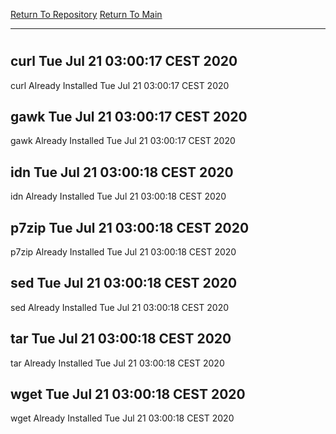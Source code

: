 [Return To Repository](https://github.com/bast69/piholeparser/)
[Return To Main](https://github.com/bast69/piholeparser/blob/master/RecentRunLogs/Mainlog.md)
____________________________________
# 
## curl Tue Jul 21 03:00:17 CEST 2020
curl Already Installed Tue Jul 21 03:00:17 CEST 2020
## gawk Tue Jul 21 03:00:17 CEST 2020
gawk Already Installed Tue Jul 21 03:00:17 CEST 2020
## idn Tue Jul 21 03:00:18 CEST 2020
idn Already Installed Tue Jul 21 03:00:18 CEST 2020
## p7zip Tue Jul 21 03:00:18 CEST 2020
p7zip Already Installed Tue Jul 21 03:00:18 CEST 2020
## sed Tue Jul 21 03:00:18 CEST 2020
sed Already Installed Tue Jul 21 03:00:18 CEST 2020
## tar Tue Jul 21 03:00:18 CEST 2020
tar Already Installed Tue Jul 21 03:00:18 CEST 2020
## wget Tue Jul 21 03:00:18 CEST 2020
wget Already Installed Tue Jul 21 03:00:18 CEST 2020
